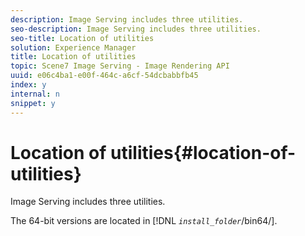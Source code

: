 ```yaml
---
description: Image Serving includes three utilities.
seo-description: Image Serving includes three utilities.
seo-title: Location of utilities
solution: Experience Manager
title: Location of utilities
topic: Scene7 Image Serving - Image Rendering API
uuid: e06c4ba1-e00f-464c-a6cf-54dcbabbfb45
index: y
internal: n
snippet: y
---
```


# Location of utilities{#location-of-utilities}

Image Serving includes three utilities.

The 64-bit versions are located in [!DNL *`install_folder`*/bin64/]. 
